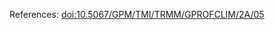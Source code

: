 References: [doi:10.5067/GPM/TMI/TRMM/GPROFCLIM/2A/05](https://dx.doi.org/10.5067/GPM/TMI/TRMM/GPROFCLIM/2A/05)
